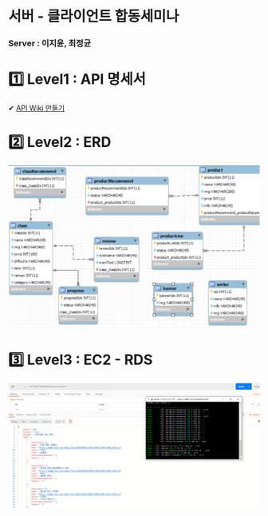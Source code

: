 # 서버 - 클라이언트 합동세미나


### Server : 이지윤, 최정균

# 1️⃣ Level1 : API 명세서

✔ [API Wiki 만들기](https://github.com/26thiOS-Design-hapdongSeminar/Server_Client/wiki/%F0%9F%96%8DAPI-Explain%F0%9F%96%8D) 


# 2️⃣ Level2 : ERD 

![ERD](./Level2/ERD.PNG)


# 3️⃣ Level3 : EC2 - RDS

![EC2](./Level3/pm2.PNG)

